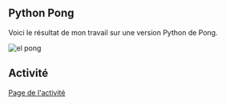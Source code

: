## Python Pong
Voici le résultat de mon travail sur une version Python de Pong.


![el pong](https://github.com/LabNSI/pythonsingleplayerpong-jell-y/assets/146345480/25698b28-c4d2-4625-93bb-67d2250d9fc4)


## Activité

[Page de l'activité](http://silanus.fr/nsi/premiere/pong/pong.html)
